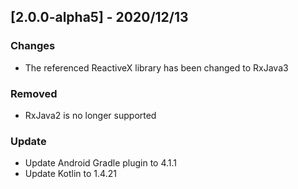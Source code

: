 ## [2.0.0-alpha5] - 2020/12/13

### Changes
- The referenced ReactiveX library has been changed to RxJava3

### Removed
- RxJava2 is no longer supported

### Update
- Update Android Gradle plugin to 4.1.1
- Update Kotlin to 1.4.21
